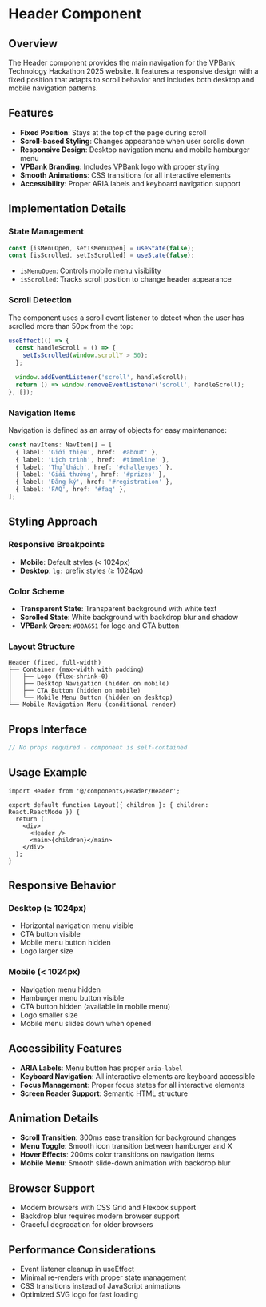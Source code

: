 # Header Component

## Overview

The Header component provides the main navigation for the VPBank Technology Hackathon 2025 website. It features a responsive design with a fixed position that adapts to scroll behavior and includes both desktop and mobile navigation patterns.

## Features

- **Fixed Position**: Stays at the top of the page during scroll
- **Scroll-based Styling**: Changes appearance when user scrolls down
- **Responsive Design**: Desktop navigation menu and mobile hamburger menu
- **VPBank Branding**: Includes VPBank logo with proper styling
- **Smooth Animations**: CSS transitions for all interactive elements
- **Accessibility**: Proper ARIA labels and keyboard navigation support

## Implementation Details

### State Management

```typescript
const [isMenuOpen, setIsMenuOpen] = useState(false);
const [isScrolled, setIsScrolled] = useState(false);
```

- `isMenuOpen`: Controls mobile menu visibility
- `isScrolled`: Tracks scroll position to change header appearance

### Scroll Detection

The component uses a scroll event listener to detect when the user has scrolled more than 50px from the top:

```typescript
useEffect(() => {
  const handleScroll = () => {
    setIsScrolled(window.scrollY > 50);
  };

  window.addEventListener('scroll', handleScroll);
  return () => window.removeEventListener('scroll', handleScroll);
}, []);
```

### Navigation Items

Navigation is defined as an array of objects for easy maintenance:

```typescript
const navItems: NavItem[] = [
  { label: 'Giới thiệu', href: '#about' },
  { label: 'Lịch trình', href: '#timeline' },
  { label: 'Thử thách', href: '#challenges' },
  { label: 'Giải thưởng', href: '#prizes' },
  { label: 'Đăng ký', href: '#registration' },
  { label: 'FAQ', href: '#faq' },
];
```

## Styling Approach

### Responsive Breakpoints

- **Mobile**: Default styles (< 1024px)
- **Desktop**: `lg:` prefix styles (≥ 1024px)

### Color Scheme

- **Transparent State**: Transparent background with white text
- **Scrolled State**: White background with backdrop blur and shadow
- **VPBank Green**: `#00A651` for logo and CTA button

### Layout Structure

```
Header (fixed, full-width)
├── Container (max-width with padding)
│   ├── Logo (flex-shrink-0)
│   ├── Desktop Navigation (hidden on mobile)
│   ├── CTA Button (hidden on mobile)
│   └── Mobile Menu Button (hidden on desktop)
└── Mobile Navigation Menu (conditional render)
```

## Props Interface

```typescript
// No props required - component is self-contained
```

## Usage Example

```tsx
import Header from '@/components/Header/Header';

export default function Layout({ children }: { children: React.ReactNode }) {
  return (
    <div>
      <Header />
      <main>{children}</main>
    </div>
  );
}
```

## Responsive Behavior

### Desktop (≥ 1024px)
- Horizontal navigation menu visible
- CTA button visible
- Mobile menu button hidden
- Logo larger size

### Mobile (< 1024px)
- Navigation menu hidden
- Hamburger menu button visible
- CTA button hidden (available in mobile menu)
- Logo smaller size
- Mobile menu slides down when opened

## Accessibility Features

- **ARIA Labels**: Menu button has proper `aria-label`
- **Keyboard Navigation**: All interactive elements are keyboard accessible
- **Focus Management**: Proper focus states for all interactive elements
- **Screen Reader Support**: Semantic HTML structure

## Animation Details

- **Scroll Transition**: 300ms ease transition for background changes
- **Menu Toggle**: Smooth icon transition between hamburger and X
- **Hover Effects**: 200ms color transitions on navigation items
- **Mobile Menu**: Smooth slide-down animation with backdrop blur

## Browser Support

- Modern browsers with CSS Grid and Flexbox support
- Backdrop blur requires modern browser support
- Graceful degradation for older browsers

## Performance Considerations

- Event listener cleanup in useEffect
- Minimal re-renders with proper state management
- CSS transitions instead of JavaScript animations
- Optimized SVG logo for fast loading
